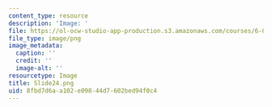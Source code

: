 ```yaml
---
content_type: resource
description: 'Image: '
file: https://ol-ocw-studio-app-production.s3.amazonaws.com/courses/6-004-computation-structures-spring-2017/8fbd7d6aa102e09844d7602bed94f0c4_Slide24.png
file_type: image/png
image_metadata:
  caption: ''
  credit: ''
  image-alt: ''
resourcetype: Image
title: Slide24.png
uid: 8fbd7d6a-a102-e098-44d7-602bed94f0c4
---
```

